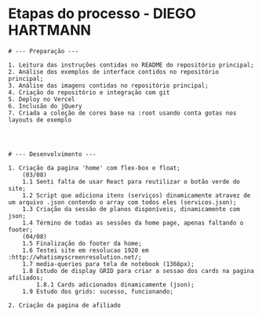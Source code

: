 # Etapas do processo - DIEGO HARTMANN

    # --- Preparação ---
	
    1. Leitura das instruções contidas no README do repositório principal;
    2. Análise dos exemplos de interface contidos no repositório principal;
    3. Análise das imagens contidas no repositório principal;
	4. Criação do repositório e integração com git
	5. Deploy no Vercel
	6. Inclusão do jQuery
	7. Criada a coleção de cores base na :root usando conta gotas nos layouts de exemplo
    
	
	
    
	# --- Desenvolvimento ---
	
    1. Criação da pagina 'home' com flex-box e float;
		(03/08)
		1.1 Senti falta de usar React para reutilizar o botão verde do site;
		1.2 Script que adiciona itens (serviços) dinamicamente atravez de um arquivo .json contendo o array com todos eles (servicos.json);
		1.3 Criação da sessão de planos disponíveis, dinamicamente com json;
		1.4 Término de todas as sessões da home page, apenas faltando o footer;
		(04/08)
		1.5 Finalização do footer da home;
		1.6 Testei site em resolucao 1920 em :http://whatismyscreenresolution.net/;
		1.7 media-queries para tela de notebook (1366px);
		1.8 Estudo de display GRID para criar a sessao dos cards na pagina afiliados;
			1.8.1 Cards adicionados dinamicamente (json);
		1.9 Estudo dos grids: sucesso, funcionando;
	
	2. Criação da pagina de afiliado